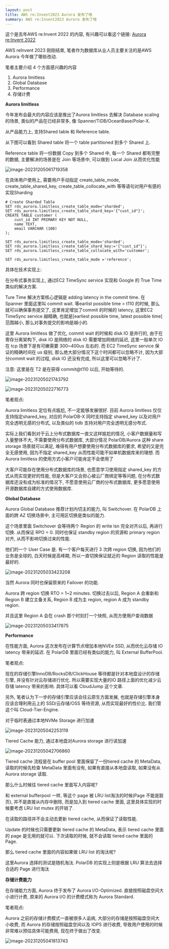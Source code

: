 ```yaml
---
layout: post
title: AWS re:Invent2023 Aurora 发布了啥
summary: AWS re:Invent2023 Aurora 发布了啥
---
```



这个是去年AWS re:Invent 2022 的内容, 有兴趣可以看这个链接:  [Aurora re:Invent 2022](http://baotiao.github.io/2022/12/12/aurora-2022.html) 


AWS reInvent 2023 刚刚结束, 笔者作为数据库从业人员主要关注的是AWS Aurora 今年做了哪些改动.


笔者主要介绍 4 个方面感兴趣的内容

1. Aurora limitless
2. Global Database
3. Performance
4. 存储计费



**Aurora limitless**

今年发布会最大的内容应该是推出了Aurora limitless 去解决 Database scaling 的场景, 类似的产品在已经非常多, 像 Spanner/TiDB/OceanBase/Polar-X.

从产品能力上, 支持Shared table 和 Reference table. 

从下图可以看到 Shared table 将一个 table partitioned 到多个 Shared 上.

Reference table 将一份数据 Copy 到多个 Shared 中, 每一个 Shared 都有完整的数据, 主要解决的场景是在 Join 等场景中, 可以做到 Local Join 从而优化性能

![image-20231205061719358](https://raw.githubusercontent.com/baotiao/bb/main/uPic/image-20231205061719358.png)



在具体用户使用上, 需要用户手动指定 create_table_mode, create_table_shared_key,  create_table_collocate_with 等等语句对用户有感的实现Sharding



```mysql
# Create Sharded Table
SET rds_aurora.limitless_create_table_mode='sharded';
SET rds_aurora.limitless_create_table_shard_key='{"cust_id"}';
CREATE TABLE customer (
    cust_id INT PRIMARY KEY NOT NULL,
    name ТЕХТ,
    email VARCHAR (100)
);

SET rds_aurora.limitless_create_table_mode='sharded';
SET rds_aurora.limitless_create_table_shard_key:='{"cust_id"}';
SET rds_aurora.limitless_create_table_collocate_with='customer';

SET rds_aurora.limitless_create_table_mode ='reference';

```

具体在技术实现上:

在分布式事务实现上, 通过EC2 TimeSync service 实现和 Google 的 True Time 类似的解决方案.

Ture Time 解决方案核心逻辑是 adding latency in the commit time. 在 Spanner 里面这里叫 commit wait. 等earlist possible time > t110 的时候, 那么就可以确保事务提交了, 这里肯定增加了commit 的时候的 latency, 这里EC2 TimeSync service 越精确, 也就是[earliest possible time, latest possible time] 范围越小, 那么对事务提交的影响是越小的.

这里 Aurora limitless 做了优化, commit wait 的时候和 disk IO 是并行的, 由于在寄存分离架构下, disk IO 是网络的 disk IO 需要增加网络的延迟, 这里一般单次 IO 在 tcp 场景下是有可嫩需要 300~400us 左右的. 而 EC2 TimeSync service 保证的精确时间在 us 级别, 那么绝大部分情况下这个时间都可以忽略不计, 因为大部分commit wait 的过程, disk IO 还没有完成, 所以这里可以忽略不计了.

注意: 这里是在 T2 是在获得 commit@t110 以后, 开始等待的.

![image-20231205021743792](https://raw.githubusercontent.com/baotiao/bb/main/uPic/image-20231205021743792.png)

![image-20231205022716773](https://raw.githubusercontent.com/baotiao/bb/main/uPic/image-20231205022716773.png)



笔者观点:

Aurora limitless 定位有点尴尬, 不一定能够发展很好. 目前 Aurora limitless 仅仅支持指定shared_key, 对应的 PolarDB-X 同时支持指定 shared_key 以及对用户完全透明无感的分布式, 以及类似的 tidb 支持对用户完全透明无感分布式.

实际上我们看到对于云上分布式数据库一直又这样尴尬的情况, 小客户数据量和写入量整体不大, 不需要使用分布式数据库, 大部分情况 PolarDB/Aurora 这种 share storage 场景就可以满足, 难得有用户想要使用分布式数据库的要求, 希望的又是完全无感使用, 因为不指定 shared_key 从而性能可能不如单机数据库来的理想. 而 Aurora limitless 的使用方式小客户可能肯定不会使用了

大客户可能存在使用分布式数据库的场景, 也愿意学习使用指定 shared_key 的方式从而实现更好的性能, 但是大客户又会担心被云厂商绑定等等问题, 在分布式数据库还没有成为标准的情况下, 不愿意使用云厂商的分布式数据库, 更多愿意使用开源数据库自建的方式使用数据库.



**Global Database**

Aurora Global Database 推荐计划内切主的能力, 叫 Switchover. 在 PolarDB 上面的跨 AZ 切换场景中, 主可用区切换是类似的能力.

这个场景里面 Switchover 会等待两个 Region 的 write lsn 完全对齐以后, 再进行切换. 从而保证 RPO = 0. 同时也保证 standby region 的资源和 primary region 对齐, 从而不影响切换过来的性能. 



他们的一个 User Case 是. 有一个客户每天进行 3 次跨 region 切换, 因为他们的业务是全球的, 白天时候是高峰期, 所以一直切换保证就近的 Region 读取的性能是最好的.

![image-20231205033423208](https://raw.githubusercontent.com/baotiao/bb/main/uPic/image-20231205033423208.png)



当然 Aurora 同时也保留原来的 Failover 的功能.

Aurora 跨 region 切换 RTO = 1~2 minutes.  切换过去以后, Region A 会重新和 Region B 建立主备关系, Region B 成为主 region, region A 成为 standby region.

并且这里 Region A 会在 crash 那个时刻打一个快照, 从而方便用户查询数据

![image-20231205033417875](https://raw.githubusercontent.com/baotiao/bb/main/uPic/image-20231205033417875.png)



**Performance**



在性能方面, Aurora 这次发布在计算节点增加本地NVEe SSD, 从而优化云存储 IO latency 带来的延迟. 在 PolarDB 里面已经有类似的能力, 叫 External BufferPool.

笔者观点:

现在的存储引擎InnoDB/RocksDB/ClickHouse 等待都是针对本地盘设计的存储引擎, 并没有针对云存储进行优化. 所以需要实现大量的IO 路径上面的优化减少云存储 latency 带来的影响. 具体可以看 CloudJump 这个文章.

另外, 笔者认为下一步的存储引擎应该会往云原生方面发展, 也就是存储引擎本身应该合理利用云上的 SSD/云存储/OSS 等待资源, 从而实现最好的性价比. 我们管这个叫 Cloud-Tier-Engine.



对于临时表通过本地NVMe Storage 进行加速

![image-20231205042253119](https://raw.githubusercontent.com/baotiao/bb/main/uPic/image-20231205042253119.png)

Tiered Cache 能力, 通过本地盘对Aurora storage 进行读加速

![image-20231205042706860](https://raw.githubusercontent.com/baotiao/bb/main/uPic/image-20231205042706860.png)





Tiered cache 流程是在 buffer pool 里面保留了一份tiered cache 的 MetaData, 读取的时候先检查 MetaData 里面有没有, 如果有直接从本地盘读取, 如果没有从 Aurora storage 读取.

那么什么时候往 tiered cache 里面写入内容呢?

和 external bufferpool 一样, 等这个 page 被 LRU list淘汰的时候(Page 不能是脏页), 并不是直接从内存中删除, 而是加入到 tiered cache 里面, 这里具体实现的时候要考虑 LRU list mutex 的开销了.

在读取的路径并不会主动去更新 tiered cache, 从而保证了读取性能.



Update 的时候也只需要更新 tiered cache 的 MetaData, 表示 tiered cache 里面的 page 是无用的就可以. 下次读取的时候, 就不会读取 tiered cache 里面的 Page.

那么 tiered cache 里面的内容如果做 LRU list 的淘汰呢?

这里Aurora 选择的测试是随机淘汰. PolarDB 的实现上则是根据 LRU 算法去选择合适的 Page 进行淘汰



**存储计费能力**

在存储能力方面, Aurora 终于发布了 Aurora I/O-Optimized. 直接按照磁盘空间大小进行计费, 原来的 Aurora I/O 的计费模式称为 Aurora Standard.

笔者观点:

Aurora 之前的存储计费模式一直被很多人诟病, 大部分的存储是按照磁盘空间大小收费, 而 Aurora 的存储按照磁盘空间以及 IOPS 进行收费, 导致用户使用的时候非常难以预估具体可能费用, 现在终于做出了改变.



![image-20231205041813743](https://raw.githubusercontent.com/baotiao/bb/main/uPic/image-20231205041813743.png)
